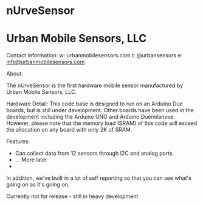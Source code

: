 # nUrveSensor
# Urban Mobile Sensors, LLC

Contact Information:
w: urbanmobilesensors.com
t: @urbansensors
e: info@urbanmobilesensors.com

About:

The nUrveSensor is the first hardware mobile sensor manufactured by Urban Mobile Sensors, LLC.

Hardware Detail:
This code base is designed to run on an Arduino Due boards, but is still under development.
Other boards have been used in the development including the Arduino UNO and Arduino Duemilanove. However, please note that the memory load (SRAM) of this code will exceed the allocation on any board with only 2K of SRAM.

Features:
- Can collect data from 12 sensors through I2C and analog ports
- ... More later 
- 

In addition, we've built in a lot of self reporting so that you can see what's going on as it's going on.

Currently not for release - still in heavy development
